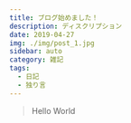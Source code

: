 ```yaml
---
title: ブログ始めました！
description: ディスクリプション
date: 2019-04-27
img: ./img/post_1.jpg
sidebar: auto
category: 雑記
tags:
  - 日記
  - 独り言
---
```


> Hello World
